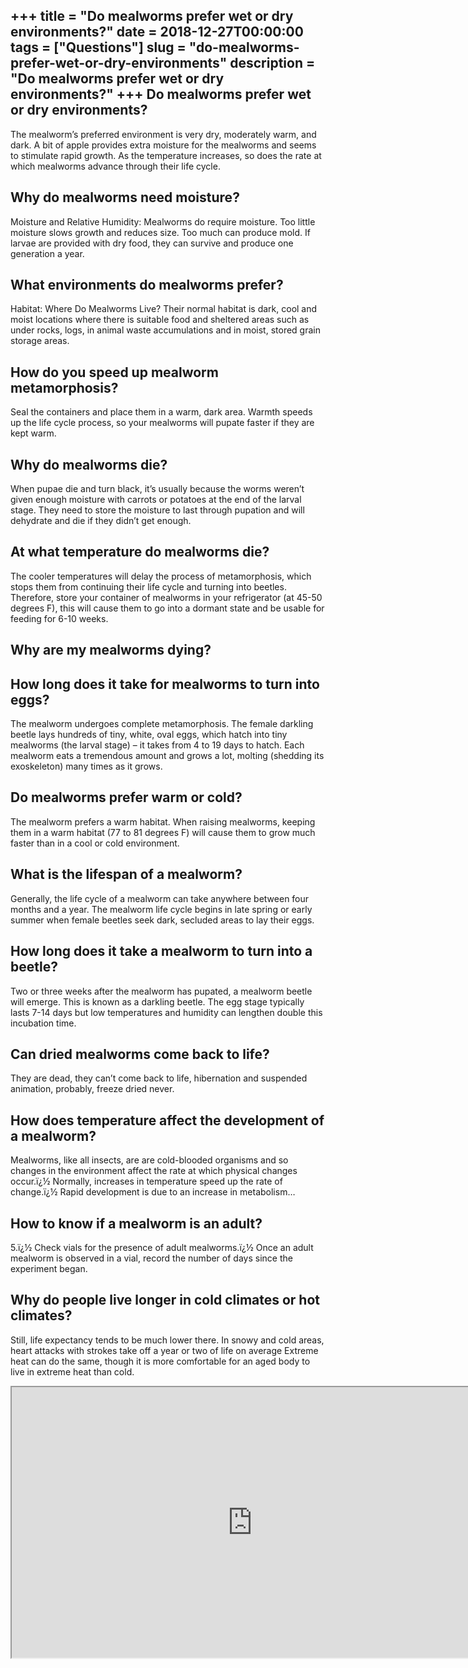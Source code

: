 +++
title = "Do mealworms prefer wet or dry environments?"
date = 2018-12-27T00:00:00
tags = ["Questions"]
slug = "do-mealworms-prefer-wet-or-dry-environments"
description = "Do mealworms prefer wet or dry environments?"
+++
Do mealworms prefer wet or dry environments?
--------------------------------------------

The mealworm’s preferred environment is very dry, moderately warm, and dark. A bit of apple provides extra moisture for the mealworms and seems to stimulate rapid growth. As the temperature increases, so does the rate at which mealworms advance through their life cycle.

Why do mealworms need moisture?
-------------------------------

Moisture and Relative Humidity: Mealworms do require moisture. Too little moisture slows growth and reduces size. Too much can produce mold. If larvae are provided with dry food, they can survive and produce one generation a year.

What environments do mealworms prefer?
--------------------------------------

Habitat: Where Do Mealworms Live? Their normal habitat is dark, cool and moist locations where there is suitable food and sheltered areas such as under rocks, logs, in animal waste accumulations and in moist, stored grain storage areas.

How do you speed up mealworm metamorphosis?
-------------------------------------------

Seal the containers and place them in a warm, dark area. Warmth speeds up the life cycle process, so your mealworms will pupate faster if they are kept warm.

Why do mealworms die?
---------------------

When pupae die and turn black, it’s usually because the worms weren’t given enough moisture with carrots or potatoes at the end of the larval stage. They need to store the moisture to last through pupation and will dehydrate and die if they didn’t get enough.

At what temperature do mealworms die?
-------------------------------------

The cooler temperatures will delay the process of metamorphosis, which stops them from continuing their life cycle and turning into beetles. Therefore, store your container of mealworms in your refrigerator (at 45-50 degrees F), this will cause them to go into a dormant state and be usable for feeding for 6-10 weeks.

Why are my mealworms dying?
---------------------------

How long does it take for mealworms to turn into eggs?
------------------------------------------------------

The mealworm undergoes complete metamorphosis. The female darkling beetle lays hundreds of tiny, white, oval eggs, which hatch into tiny mealworms (the larval stage) – it takes from 4 to 19 days to hatch. Each mealworm eats a tremendous amount and grows a lot, molting (shedding its exoskeleton) many times as it grows.

Do mealworms prefer warm or cold?
---------------------------------

The mealworm prefers a warm habitat. When raising mealworms, keeping them in a warm habitat (77 to 81 degrees F) will cause them to grow much faster than in a cool or cold environment.

What is the lifespan of a mealworm?
-----------------------------------

Generally, the life cycle of a mealworm can take anywhere between four months and a year. The mealworm life cycle begins in late spring or early summer when female beetles seek dark, secluded areas to lay their eggs.

How long does it take a mealworm to turn into a beetle?
-------------------------------------------------------

Two or three weeks after the mealworm has pupated, a mealworm beetle will emerge. This is known as a darkling beetle. The egg stage typically lasts 7-14 days but low temperatures and humidity can lengthen double this incubation time.

Can dried mealworms come back to life?
--------------------------------------

They are dead, they can’t come back to life, hibernation and suspended animation, probably, freeze dried never.

How does temperature affect the development of a mealworm?
----------------------------------------------------------

Mealworms, like all insects, are are cold-blooded organisms and so changes in the environment affect the rate at which physical changes occur.ï¿½ Normally, increases in temperature speed up the rate of change.ï¿½ Rapid development is due to an increase in metabolism…

How to know if a mealworm is an adult?
--------------------------------------

5.ï¿½ Check vials for the presence of adult mealworms.ï¿½ Once an adult mealworm is observed in a vial, record the number of days since the experiment began.

Why do people live longer in cold climates or hot climates?
-----------------------------------------------------------

Still, life expectancy tends to be much lower there. In snowy and cold areas, heart attacks with strokes take off a year or two of life on average Extreme heat can do the same, though it is more comfortable for an aged body to live in extreme heat than cold.

<iframe allow="accelerometer; autoplay; clipboard-write; encrypted-media; gyroscope; picture-in-picture" allowfullscreen="" class="__youtube_prefs__  epyt-is-override  no-lazyload" data-no-lazy="1" data-origheight="433" data-origwidth="770" data-skipgform_ajax_framebjll="" height="433" id="_ytid_64664" loading="lazy" src="https://www.youtube.com/embed/lKIydaAbk_w?enablejsapi=1&autoplay=0&cc_load_policy=0&cc_lang_pref=&iv_load_policy=1&loop=0&modestbranding=0&rel=1&fs=1&playsinline=0&autohide=2&theme=dark&color=red&controls=1&" title="YouTube player" width="770"></iframe>